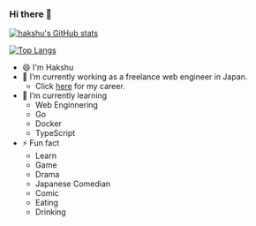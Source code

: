### Hi there 👋

<!--
**hakshu25/hakshu25** is a ✨ _special_ ✨ repository because its `README.md` (this file) appears on your GitHub profile.

Here are some ideas to get you started:

- 🔭 I’m currently working on ...
- 🌱 I’m currently learning ...
- 👯 I’m looking to collaborate on ...
- 🤔 I’m looking for help with ...
- 💬 Ask me about ...
- 📫 How to reach me: ...
- 😄 Pronouns: ...
- ⚡ Fun fact: ...
-->

[![hakshu's GitHub stats](https://github-readme-stats.vercel.app/api?username=hakshu25)](https://github.com/hakshu25/github-readme-stats)

[![Top Langs](https://github-readme-stats.vercel.app/api/top-langs/?username=hakshu25&layout=compact)](https://github.com/hakshu25/github-readme-stats)


- 😄 I'm Hakshu
- 🔭 I’m currently working as a freelance web engineer in Japan.
  - Click [here](https://hakshu25.github.io/resume/) for my career.
- 🌱 I’m currently learning
  - Web Enginnering
  - Go
  - Docker
  - TypeScript
- ⚡ Fun fact
  - Learn
  - Game
  - Drama
  - Japanese Comedian
  - Comic
  - Eating
  - Drinking
